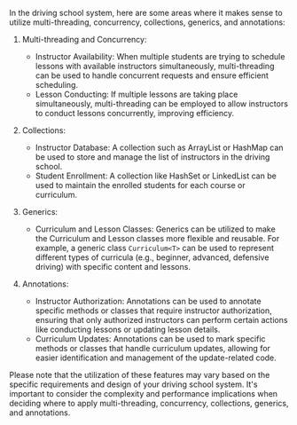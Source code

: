In the driving school system, here are some areas where it makes sense to utilize multi-threading, concurrency, collections, generics, and annotations:

1. Multi-threading and Concurrency:
   - Instructor Availability: When multiple students are trying to schedule lessons with available instructors simultaneously, multi-threading can be used to handle concurrent requests and ensure efficient scheduling.
   - Lesson Conducting: If multiple lessons are taking place simultaneously, multi-threading can be employed to allow instructors to conduct lessons concurrently, improving efficiency.

2. Collections:
   - Instructor Database: A collection such as ArrayList or HashMap can be used to store and manage the list of instructors in the driving school.
   - Student Enrollment: A collection like HashSet or LinkedList can be used to maintain the enrolled students for each course or curriculum.

3. Generics:
   - Curriculum and Lesson Classes: Generics can be utilized to make the Curriculum and Lesson classes more flexible and reusable. For example, a generic class `Curriculum<T>` can be used to represent different types of curricula (e.g., beginner, advanced, defensive driving) with specific content and lessons.

4. Annotations:
   - Instructor Authorization: Annotations can be used to annotate specific methods or classes that require instructor authorization, ensuring that only authorized instructors can perform certain actions like conducting lessons or updating lesson details.
   - Curriculum Updates: Annotations can be used to mark specific methods or classes that handle curriculum updates, allowing for easier identification and management of the update-related code.

Please note that the utilization of these features may vary based on the specific requirements and design of your driving school system. It's important to consider the complexity and performance implications when deciding where to apply multi-threading, concurrency, collections, generics, and annotations.
